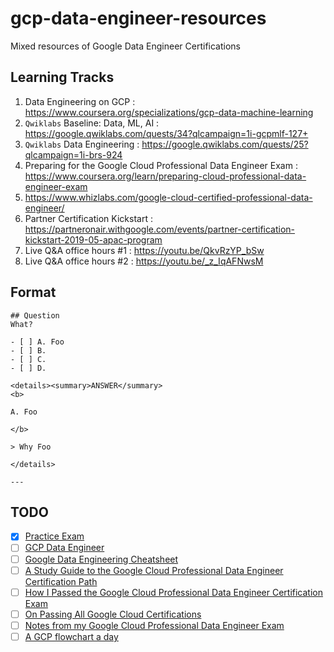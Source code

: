 # gcp-data-engineer-resources
Mixed resources of Google Data Engineer Certifications

## Learning Tracks
1. Data Engineering on GCP : https://www.coursera.org/specializations/gcp-data-machine-learning
1. `Qwiklabs` Baseline: Data, ML, AI : https://google.qwiklabs.com/quests/34?qlcampaign=1i-gcpmlf-127+
1. `Qwiklabs` Data Engineering : https://google.qwiklabs.com/quests/25?qlcampaign=1i-brs-924
1. Preparing for the Google Cloud Professional Data Engineer Exam : https://www.coursera.org/learn/preparing-cloud-professional-data-engineer-exam
1. https://www.whizlabs.com/google-cloud-certified-professional-data-engineer/
1. Partner Certification Kickstart : https://partneronair.withgoogle.com/events/partner-certification-kickstart-2019-05-apac-program
1. Live Q&A office hours #1 : https://youtu.be/QkvRzYP_bSw
1. Live Q&A office hours #2 : https://youtu.be/_z_IqAFNwsM

## Format
```
## Question 
What?

- [ ] A. Foo
- [ ] B. 
- [ ] C. 
- [ ] D. 

<details><summary>ANSWER</summary>
<b>

A. Foo

</b>

> Why Foo

</details>

---
```
## TODO
- [x] [Practice Exam](https://cloud.google.com/certification/practice-exam/data-engineer)
- [ ] [GCP Data Engineer](https://github.com/xg1990/GCP-Data-Engineer-Study-Guide/blob/master/GCP%20Data%20Engineer.pdf)
- [ ] [Google Data Engineering Cheatsheet](https://github.com/ml874/Data-Engineering-on-GCP-Cheatsheet/blob/master/data_engineering_on_GCP.pdf)
- [ ] [A Study Guide to the Google Cloud Professional Data Engineer Certification Path](https://medium.com/@simonleewm/a-study-guide-to-the-google-cloud-professional-data-engineer-certification-path-9e83e41e311)
- [ ] [How I Passed the Google Cloud Professional Data Engineer Certification Exam](https://towardsdatascience.com/passing-the-google-cloud-professional-data-engineer-certification-87da9908b333)
- [ ] [On Passing All Google Cloud Certifications](https://medium.com/@sathishvj/on-passing-all-google-cloud-certifications-54b2cc1e428c)
- [ ] [Notes from my Google Cloud Professional Data Engineer Exam](https://medium.com/@sathishvj/notes-from-my-google-cloud-professional-data-engineer-exam-530d11966aa0)
- [ ] [A GCP flowchart a day](https://medium.com/google-cloud/a-gcp-flowchart-a-day-2d57cc109401)
